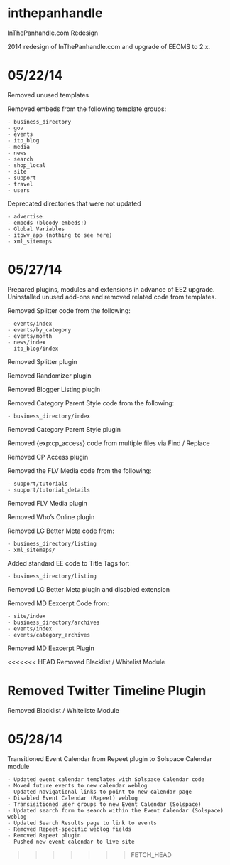 inthepanhandle
==============

InThePanhandle.com Redesign

2014 redesign of InThePanhandle.com and upgrade of EECMS to 2.x.

05/22/14
==============

Removed unused templates

Removed embeds from the following template groups:
   
    - business_directory
    - gov
    - events
    - itp_blog
    - media
    - news
    - search
    - shop_local
    - site
    - support
    - travel
    - users

Deprecated directories that were not updated
    
    - advertise
    - embeds (bloody embeds!)
    - Global Variables
    - itpwv_app (nothing to see here)
    - xml_sitemaps

05/27/14
==============
Prepared plugins, modules and extensions in advance of EE2 upgrade. Uninstalled unused add-ons and removed related code from templates.

Removed Splitter code from the following:
   
    - events/index
    - events/by_category
    - events/month
    - news/index
    - itp_blog/index

Removed Splitter plugin

Removed Randomizer plugin

Removed Blogger Listing plugin

Removed Category Parent Style code from the following:
    
    - business_directory/index

Removed Category Parent Style plugin

Removed {exp:cp_access} code from multiple files via Find / Replace

Removed CP Access plugin

Removed the FLV Media code from the following:
    
    - support/tutorials
    - support/tutorial_details

Removed FLV Media plugin

Removed Who’s Online plugin

Removed LG Better Meta code from:
    
    - business_directory/listing
    - xml_sitemaps/

Added standard EE code to Title Tags for:

    - business_directory/listing

Removed LG Better Meta plugin and disabled extension

Removed MD Eexcerpt Code from:
    
    - site/index
    - business_directory/archives
    - events/index
    - events/category_archives

Removed MD Eexcerpt Plugin

<<<<<<< HEAD
Removed Blacklist / Whitelist Module

Removed Twitter Timeline Plugin
=======
Removed Blacklist / Whiteliste Module

05/28/14
==============

Transitioned Event Calendar from Repeet plugin to Solspace Calendar module

    - Updated event calendar templates with Solspace Calendar code
    - Moved future events to new calendar weblog
    - Updated navigational links to point to new calendar page
    - Disabled Event Calendar (Repeet) weblog
    - Transisitioned user groups to new Event Calendar (Solspace)
    - Updated search form to search within the Event Calendar (Solspace) weblog
    - Updated Search Results page to link to events
    - Removed Repeet-specific weblog fields
    - Removed Repeet plugin
    - Pushed new event calendar to live site
>>>>>>> FETCH_HEAD
